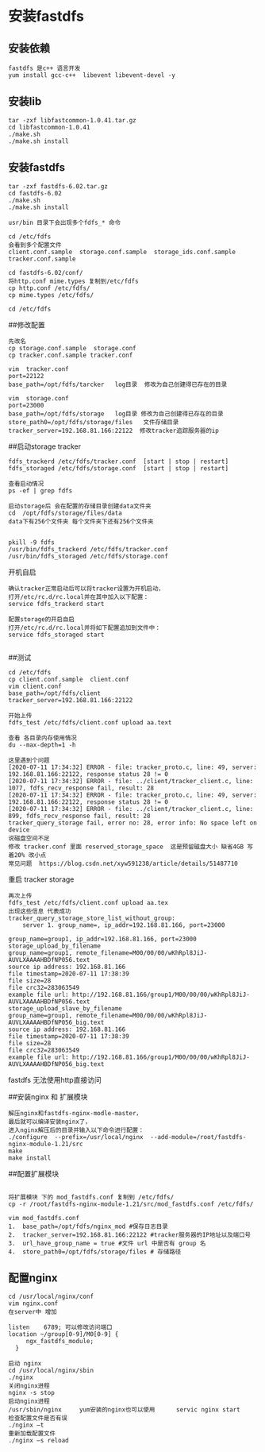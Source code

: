  # 安装fastdfs ## 安装依赖````fastdfs 是c++ 语言开发yum install gcc-c++  libevent libevent-devel -y````## 安装lib````tar -zxf libfastcommon-1.0.41.tar.gz cd libfastcommon-1.0.41./make.sh./make.sh install````## 安装fastdfs````tar -zxf fastdfs-6.02.tar.gzcd fastdfs-6.02./make.sh./make.sh install usr/bin 目录下会出现多个fdfs_* 命令cd /etc/fdfs会看到多个配置文件client.conf.sample  storage.conf.sample  storage_ids.conf.sample  tracker.conf.samplecd fastdfs-6.02/conf/将http.conf mime.types 复制到/etc/fdfscp http.conf /etc/fdfs/cp mime.types /etc/fdfs/cd /etc/fdfs````##修改配置````先改名cp storage.conf.sample  storage.confcp tracker.conf.sample tracker.confvim  tracker.conf port=22122base_path=/opt/fdfs/tarcker   log目录  修改为自己创建得已存在的目录vim  storage.conf port=23000base_path=/opt/fdfs/storage   log目录 修改为自己创建得已存在的目录store_path0=/opt/fdfs/storage/files   文件存储目录tracker_server=192.168.81.166:22122  修改tracker追踪服务器的ip````  ##启动storage tracker````fdfs_trackerd /etc/fdfs/tracker.conf  [start | stop | restart]fdfs_storaged /etc/fdfs/storage.conf  [start | stop | restart]查看启动情况ps -ef | grep fdfs启动storage后 会在配置的存储目录创建data文件夹cd  /opt/fdfs/storage/files/datadata下有256个文件夹 每个文件夹下还有256个文件夹 pkill -9 fdfs/usr/bin/fdfs_trackerd /etc/fdfs/tracker.conf/usr/bin/fdfs_storaged /etc/fdfs/storage.conf````开机自启````确认tracker正常启动后可以将tracker设置为开机启动，打开/etc/rc.d/rc.local并在其中加入以下配置：service fdfs_trackerd start配置storage的开启自启打开/etc/rc.d/rc.local并将如下配置追加到文件中：service fdfs_storaged start````##测试````cd /etc/fdfscp client.conf.sample  client.confvim client.confbase_path=/opt/fdfs/clienttracker_server=192.168.81.166:22122开始上传fdfs_test /etc/fdfs/client.conf upload aa.text 查看 各目录内存使用情况du --max-depth=1 -h 这里遇到个问题 [2020-07-11 17:34:32] ERROR - file: tracker_proto.c, line: 49, server: 192.168.81.166:22122, response status 28 != 0[2020-07-11 17:34:32] ERROR - file: ../client/tracker_client.c, line: 1077, fdfs_recv_response fail, result: 28[2020-07-11 17:34:32] ERROR - file: tracker_proto.c, line: 49, server: 192.168.81.166:22122, response status 28 != 0[2020-07-11 17:34:32] ERROR - file: ../client/tracker_client.c, line: 899, fdfs_recv_response fail, result: 28tracker_query_storage fail, error no: 28, error info: No space left on device说磁盘空间不足修改 tracker.conf 里面 reserved_storage_space  这是预留磁盘大小 缺省4GB 写着20% 改小点常见问题  https://blog.csdn.net/xyw591238/article/details/51487710````重启 tracker storage````再次上传 fdfs_test /etc/fdfs/client.conf upload aa.tex出现这些信息 代表成功tracker_query_storage_store_list_without_group: 	server 1. group_name=, ip_addr=192.168.81.166, port=23000group_name=group1, ip_addr=192.168.81.166, port=23000storage_upload_by_filenamegroup_name=group1, remote_filename=M00/00/00/wKhRpl8JiJ-AUVLXAAAAHBDfNP056.textsource ip address: 192.168.81.166file timestamp=2020-07-11 17:38:39file size=28file crc32=283063549example file url: http://192.168.81.166/group1/M00/00/00/wKhRpl8JiJ-AUVLXAAAAHBDfNP056.textstorage_upload_slave_by_filenamegroup_name=group1, remote_filename=M00/00/00/wKhRpl8JiJ-AUVLXAAAAHBDfNP056_big.textsource ip address: 192.168.81.166file timestamp=2020-07-11 17:38:39file size=28file crc32=283063549example file url: http://192.168.81.166/group1/M00/00/00/wKhRpl8JiJ-AUVLXAAAAHBDfNP056_big.text````fastdfs 无法使用http直接访问##安装nginx 和 扩展模块````解压nginx和fastdfs-nginx-modle-master，最后就可以编译安装nginx了，进入nginx解压后的目录并输入以下命令进行配置：./configure  --prefix=/usr/local/nginx  --add-module=/root/fastdfs-nginx-module-1.21/srcmakemake install````##配置扩展模块````将扩展模块 下的 mod_fastdfs.conf 复制到 /etc/fdfs/cp -r /root/fastdfs-nginx-module-1.21/src/mod_fastdfs.conf /etc/fdfs/vim mod_fastdfs.conf1.	base_path=/opt/fdfs/nginx_mod #保存日志目录2.	tracker_server=192.168.81.166:22122 #tracker服务器的IP地址以及端口号3.	url_have_group_name = true #文件 url 中是否有 group 名4.	store_path0=/opt/fdfs/storage/files # 存储路径````## 配置nginx````cd /usr/local/nginx/confvim nginx.conf在server中 增加listen    6789; 可以修改访问端口location ~/group[0-9]/M0[0-9] {     ngx_fastdfs_module;  }启动 nginxcd /usr/local/nginx/sbin./nginx 关闭nginx进程nginx -s stop启动nginx进程/usr/sbin/nginx     yum安装的nginx也可以使用      servic nginx start检查配置文件是否有误./nginx –t重新加载配置文件./nginx –s reload````
